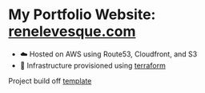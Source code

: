 # My Portfolio Website: [renelevesque.com](https://renelevesque.com)

- ☁️ Hosted on AWS using Route53, Cloudfront, and S3
- 🚀 Infrastructure provisioned using [terraform](https://github.com/ReneEML/rene-levesque-infra)

Project build off [template](https://github.com/theodorusclarence/ts-nextjs-tailwind-starter)

